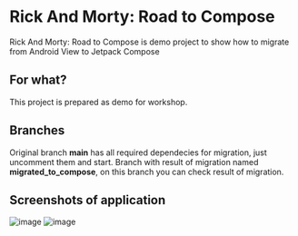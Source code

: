 # Rick And Morty: Road to Compose
Rick And Morty: Road to Compose is demo project to show how to migrate from Android View to Jetpack Compose

## For what?

This project is prepared as demo for workshop.

## Branches

Original branch **main** has all required dependecies for migration, just uncomment them and start.
Branch with result of migration named **migrated_to_compose**, on this branch you can check result of migration.

## Screenshots of application
![image](https://user-images.githubusercontent.com/36520861/190443068-de3c208b-f7a6-40ae-a8f2-04ebecf7cfcc.png) ![image](https://user-images.githubusercontent.com/36520861/190443145-268bcae3-3317-43e8-b68e-70e02a81e52f.png)
